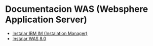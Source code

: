 # Documentacion WAS (Websphere Application Server)


* [Instalar IBM IM (Instalation Manager)](guia/instalacionim.rst)
* [Instalar WAS 8.0](guia/instalacionwas.rst)
